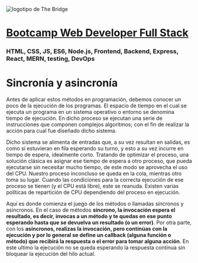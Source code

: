 ![logotipo de The Bridge](https://user-images.githubusercontent.com/27650532/77754601-e8365180-702b-11ea-8bed-5bc14a43f869.png  "logotipo de The Bridge")


# [Bootcamp Web Developer Full Stack](https://www.thebridge.tech/bootcamps/bootcamp-fullstack-developer/)

### HTML, CSS,  JS, ES6, Node.js, Frontend, Backend, Express, React, MERN, testing, DevOps


# Sincronía y asincronía
Antes de aplicar estos métodos en programación, debemos conocer un poco de la ejecución de los programas. El espacio de tiempo en el cual se ejecuta un programa en un sistema operativo o entorno se denomina tiempo de ejecución. En dicho proceso se ejecutan una serie de instrucciones que componen complejos algoritmos; con el fin de realizar la acción para cual fue diseñado dicho sistema.

Dicho sistema se alimenta de entradas que, a su vez resultan en salidas, es como si estuvieran en fila esperando su turno, y esto  a su vez  incurre en tiempo de espera, idealmente corto. Tratando de optimizar el proceso, una solución clásica es asignar ese tiempo de espera a otro proceso, que pueda ejecutarse sin necesitar mucho tiempo, de este modo se aprovecha el uso del CPU. Nuestro proceso inconcluso se queda en la cola, mientras otro toma su lugar. Cuando las condiciones para la correcta ejecución de ese proceso se tienen (y el CPU está libre), este se reanuda. Existen varias políticas de repartición de CPU dependiendo del proceso en ejecución.

Aquí es donde comienza el juego de los métodos o llamadas síncronos y asíncronos. En el caso de métodos **síncrono, la invocación espera el resultado, es decir, invocas a un método y te quedas en ese punto esperando hasta que se devuelva un resultado (o un error)**. Por otra parte, con los **asíncronos, realizas la invocación, pero continúas con la ejecución y por lo general se define un callback (alguna función o método)  que recibirá la respuesta o el error para tomar alguna acción**.  En este ultimo la ejecución no se queda esperando la respuesta continua sin bloquear la ejecución del hilo actual.